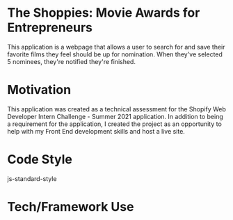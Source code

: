 # The Shoppies: Movie Awards for Entrepreneurs 

This application is a webpage that allows a user to  search for and save their favorite films they feel should be up for nomination. When they've selected 5 nominees, they're notified they're finished.

# Motivation

This application was created as a technical assessment for the Shopify Web Developer Intern Challenge - Summer 2021 application. In addition to being a requirement for the application, I created the project as an opportunity to help with my Front End development skills and host a live site.

# Code Style
js-standard-style

# Tech/Framework Use
